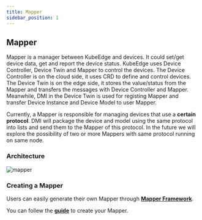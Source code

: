 ```yaml
---
title: Mapper
sidebar_position: 1
---
```

## Mapper
Mapper is a manager between KubeEdge and devices. It could set/get device data, 
get and report the device status. KubeEdge uses Device Controller, Device Twin and Mapper to control 
the devices. The Device Controller is on the cloud side, it uses CRD to define and control devices. 
The Device Twin is on the edge side, it stores the value/status from the Mapper and transfers the messages 
with Device Controller and Mapper. Meanwhile, DMI in the Device Twin is used for registing Mapper and transfer
Device Instance and Device Model to user Mapper.

Currently, a Mapper is responsible for managing devices that use a **certain protocol**. DMI will package the device 
and model using the same protocol into lists and send them to the Mapper of this protocol. In the future we will 
explore the possibility of two or more Mappers with same protocol running on same node.

### Architecture
![mapper](/img/device/mapper.png)

### Creating a Mapper
Users can easily generate their own Mapper through **[Mapper Framework](../../developer/mapper-framework)**.

You can follew the **[guide](../../developer/mappers#how-to-create-your-own-mappers)** to create your Mapper.





